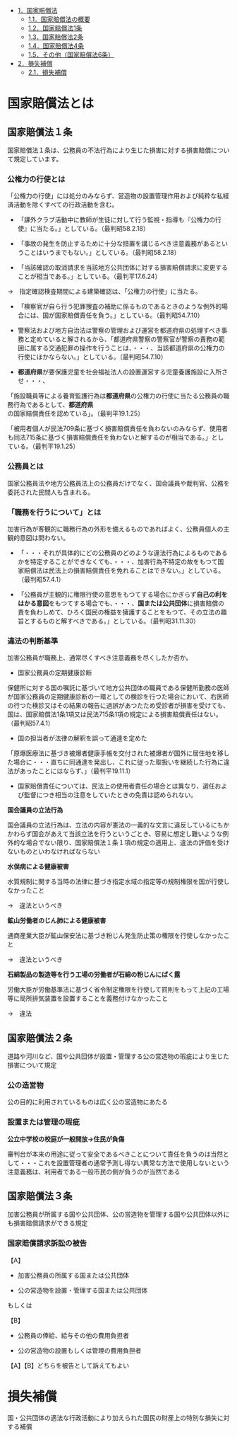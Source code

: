- [1．国家賠償法](#1国家賠償法)
  - [1.1．国家賠償法の概要](#11国家賠償法の概要)
  - [1.2．国家賠償法1条](#12国家賠償法1条)
  - [1.3．国家賠償法2条](#13国家賠償法2条)
  - [1.4．国家賠償法4条](#14国家賠償法4条)
  - [1.5．その他（国家賠償法6条）](#15その他国家賠償法6条)
- [2．損失補償](#2損失補償)
  - [2.1．損失補償](#21損失補償)

# 国家賠償法とは

## 国家賠償法１条

国家賠償法１条は、公務員の不法行為により生じた損害に対する損害賠償について規定しています。

### 公権力の行使とは

「公権力の行使」には処分のみならず、営造物の設置管理作用および純粋な私経済活動を除くすべての行政活動を含む。

* 「課外クラブ活動中に教師が生徒に対して行う監視・指導も『公権力の行使』に当たる。」としている。（最判昭58.2.18）

* 「事故の発生を防止するために十分な措置を講じるべき注意義務があるということはいうまでもない。」としている。（最判昭58.2.18）

* 「当該確認の取消請求を当該地方公共団体に対する損害賠償請求に変更することが相当である。」としている。（最判平17.6.24）

→　指定確認検査期間による建築確認は、「公権力の行使」に当たる。

* 「検察官が自ら行う犯罪捜査の補助に係るものであるときのような例外的場合には、国が国家賠償責任を負う。」としている。（最判昭54.7.10）

* 警察法および地方自治法は警察の管理および運営を都道府県の処理すべき事務と定めていると解されるから、「都道府県警察の警察官が警察の責務の範囲に属する交通犯罪の操作を行うことは、・・・、当該都道府県の公権力の行使にほかならない。」としている。（最判昭54.7.10）

* **都道府県**が要保護児童を社会福祉法人の設置運営する児童養護施設に入所させ・・・、

「施設職員等による養育監護行為は**都道府県**の公権力の行使に当たる公務員の職務行為であるとして、**都道府県**の国家賠償責任を認めている」。（最判平19.1.25）

「被用者個人が民法709条に基づく損害賠償責任を負わないのみならず、使用者も同法715条に基づく損害賠償責任を負わないと解するのが相当である。」としている。（最判平19.1.25）

### 公務員とは

国家公務員法や地方公務員法上の公務員だけでなく、国会議員や裁判官、公務を委託された民間人も含まれる。

### 「職務を行うについて」とは

加害行為が客観的に職務行為の外形を備えるものであればよく、公務員個人の主観的意図は問わない。

* 「・・・それが具体的にどの公務員のどのような違法行為によるものであるかを特定することができなくても、・・・、加害行為不特定の故をもつて国家賠償法は民法上の損害賠償責任を免れることはできない。」としている。（最判昭57.4.1）

* 「公務員が主観的に権限行使の意思をもつてする場合にかぎらず**自己の利をはかる意図**をもつてする場合でも、・・・、**国または公共団体**に損害賠償の責を負わしめて、ひろく国民の権益を擁護することをもつて、その立法の趣旨とするものと解すべきである。」としている。（最判昭31.11.30）

### 違法の判断基準

加害公務員が職務上、通常尽くすべき注意義務を尽くしたか否か。

* 国家公務員の定期健康診断

保健所に対する国の嘱託に基づいて地方公共団体の職員である保健所勤務の医師が国家公務員の定期健康診断の一環としての検診を行つた場合において、右医師の行つた検診又はその結果の報告に過誤があつたため受診者が損害を受けても、国は、国家賠償法1条1項又は民法715条1項の規定による損害賠償責任はない。（最判昭57.4.1）

* 国の担当者が法律の解釈を誤って通達を定めた

「原爆医療法に基づき被爆者健康手帳を交付された被爆者が国外に居住地を移した場合に・・・直ちに同通達を発出し、これに従った取扱いを継続した行為に違法があったことにはならず、」（最判平19.11.1）

* 国家賠償責任については、民法上の使用者責任の場合とは異なり、選任および監督につき相当の注意をしていたときの免責は認められない。

**国会議員の立法行為**

国会議員の立法行為は、立法の内容が憲法の一義的な文言に違反しているにもかかわらず国会があえて当該立法を行うというごとき、容易に想定し難いような例外的な場合でない限り、国家賠償法１条１項の規定の適用上、違法の評価を受けないものといわなければならない

**水俣病による健康被害**

水質規制に関する当時の法律に基づき指定水域の指定等の規制権限を国が行使しなかったこと

→　違法というべき

**鉱山労働者のじん肺による健康被害**

通商産業大臣が鉱山保安法に基づき粉じん発生防止策の権限を行使しなかったこと

→　違法というべき

**石綿製品の製造等を行う工場の労働者が石綿の粉じんにばく露**

労働大臣が労働基準法に基づく省令制定権限を行使して罰則をもって上記の工場等に局所排気装置を設置することを義務付けなかったこと

→　違法

## 国家賠償法２条

道路や河川など、国や公共団体が設置・管理する公の営造物の瑕疵により生じた損害について規定

### 公の造営物

公の目的に利用されているものは広く公の営造物にあたる

### 設置または管理の瑕疵

**公立中学校の校庭が一般開放→住民が負傷**

審判台が本来の用途に従って安全であるべきことについて責任を負うのは当然として・・・これを設置管理者の通常予測し得ない異常な方法で使用しないという注意義務は、利用者である一般市民の側が負うのが当然である

## 国家賠償法３条

加害公務員が所属する国や公共団体、公の営造物を管理する国や公共団体以外にも損害賠償請求ができる規定

### 国家賠償請求訴訟の被告

【A】

* 加害公務員の所属する国または公共団体

* 公の営造物を設置・管理する国または公共団体

もしくは

【B】

* 公務員の俸給、給与その他の費用負担者

* 公の営造物の設置もしくは管理の費用負担者

【A】【B】どちらを被告として訴えてもよい

# 損失補償

国・公共団体の適法な行政活動により加えられた国民の財産上の特別な損失に対する補償

